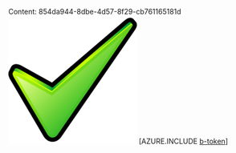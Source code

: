 Content: 854da944-8dbe-4d57-8f29-cb761165181d![image](0e1d085d-f136-40fe-a7e7-6ca5064ae882.png)
[AZURE.INCLUDE [b-token](c216d3b0-d6a1-4e2d-a1d0-cd0088fcf318.md)]
